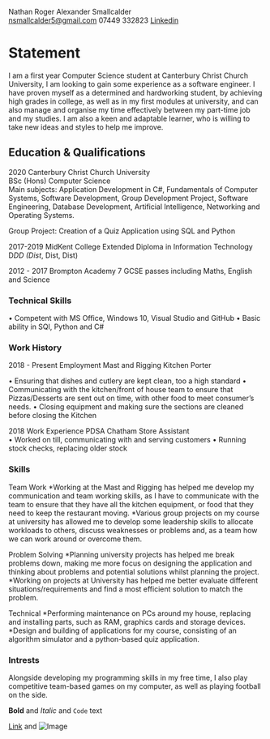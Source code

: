 Nathan Roger Alexander Smallcalder <br>
nsmallcalder5@gmail.com 
07449 332823 
[Linkedin](https://www.linkedin.com/in/nathan-smallcalder-b83673209/)



# Statement
I am a first year Computer Science student at Canterbury Christ Church University, I am looking to gain some experience as a software engineer. I have proven myself as a determined and hardworking student, by achieving high grades in college, as well as in my first modules at university, and can also manage and organise my time effectively between my part-time job and my studies. I am also a keen and adaptable learner, who is willing to take new ideas and styles to help me improve.

## Education & Qualifications
2020 		Canterbury Christ Church University    						
BSc (Hons) Computer Science  	
Main subjects: Application Development in C#, Fundamentals of Computer Systems, Software Development, Group Development Project, Software Engineering, 
Database Development, Artificial Intelligence, Networking and Operating Systems.

Group Project: Creation of a Quiz Application using SQL and Python

2017-2019	MidKent College
Extended Diploma in Information Technology D*DD (Dist*, Dist, Dist)

2012 - 2017	Brompton Academy
7 GCSE passes including Maths, English and Science

### Technical Skills

•	Competent with MS Office, Windows 10, Visual Studio and GitHub
•	Basic ability in SQl, Python and C# 

### Work History

2018 - Present   Employment 		Mast and Rigging 			Kitchen Porter

•	Ensuring that dishes and cutlery are kept clean, too a high standard
•	Communicating with the kitchen/front of house team to ensure that Pizzas/Desserts are sent out on time, with other food to meet consumer’s needs.
•	Closing equipment and making sure the sections are cleaned before closing the Kitchen

2018	Work Experience 		PDSA Chatham			Store Assistant			
•	Worked on till, communicating with and serving customers
•	Running stock checks, replacing older stock


### Skills
Team Work	  *Working at the Mast and Rigging has helped me develop my communication and team working skills, as I have to communicate with the team to ensure that they have all              the kitchen equipment, or food that they need to keep the restaurant moving.
            *Various group projects on my course at university has allowed me to develop some leadership skills to allocate workloads to others, discuss weaknesses or                        problems and, as a team how we can work around or overcome them.

Problem Solving	 *Planning university projects has helped me break problems down, making me more focus on designing the application and thinking about problems and potential                     solutions whilst planning the project.
                 *Working on projects at University has helped me better evaluate different situations/requirements and find a most efficient solution to match the problem.

Technical	 *Performing maintenance on PCs around my house, replacing and installing parts, such as RAM, graphics cards and storage devices.
           *Design and building of applications for my course, consisting of an algorithm 	simulator and a python-based quiz application.


### Intrests

Alongside developing my programming skills in my free time, I also play competitive team-based games on my computer, as well as playing football on the side.

**Bold** and _Italic_ and `Code` text

[Link](url) and ![Image](src)
```


